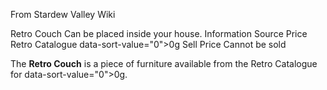 From Stardew Valley Wiki

Retro Couch Can be placed inside your house. Information Source Price Retro Catalogue data-sort-value="0"&gt;0g Sell Price Cannot be sold

The **Retro Couch** is a piece of furniture available from the Retro Catalogue for data-sort-value="0"&gt;0g.